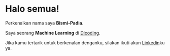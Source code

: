 # Halo semua! 

Perkenalkan nama saya **Bismi-Padia**.<br>

Saya seorang **Machine Learning** di [Dicoding](https://www.dicoding.com/).<br>

Jika kamu tertarik untuk berkenalan denganku, silakan ikuti akun [Linkedin](https://www.linkedin.com/in/bismi-padia-172558274/)ku ya.
